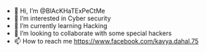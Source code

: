 - 👋 Hi, I’m @BlAcKHaTExPeCtMe
- 👀 I’m interested in Cyber security
- 🌱 I’m currently learning Hacking
- 💞️ I’m looking to collaborate with some special hackers
- 📫 How to reach me https://www.facebook.com/kavya.dahal.75


<!---
BlAcKHaTExPeCtMe/BlAcKHaTExPeCtMe is a ✨ special ✨ repository because its `README.md` (this file) appears on your GitHub profile.
You can click the Preview link to take a look at your changes.
--->
